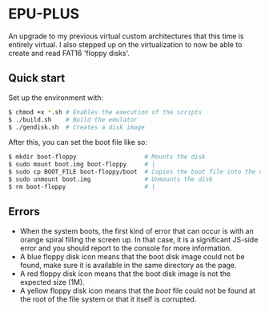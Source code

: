 # EPU-PLUS

An upgrade to my previous virtual custom architectures that this time is entirely virtual. I also stepped up on the virtualization to now be able to create and read FAT16 'floppy disks'.

## Quick start

Set up the environment with:

```sh
$ chmod +x *.sh # Enables the execution of the scripts
$ ./build.sh    # Build the emulator
$ ./gendisk.sh  # Creates a disk image
```

After this, you can set the boot file like so:

```sh
$ mkdir boot-floppy                   # Mounts the disk
$ sudo mount boot.img boot-floppy     # |
$ sudo cp BOOT_FILE boot-floppy/boot  # Copies the boot file into the disk
$ sudo unmount boot.img               # Unmounts the disk
$ rm boot-floppy                      # |
```

## Errors

* When the system boots, the first kind of error that can occur is with an orange spiral filling the screen up. In that case, it is a significant JS-side error and you should report to the console for more information.
* A blue floppy disk icon means that the boot disk image could not be found, make sure it is available in the same directory as the page.
* A red floppy disk icon means that the boot disk image is not the expected size (1M).
* A yellow floppy disk icon means that the *boot* file could not be found at the root of the file system or that it itself is corrupted.